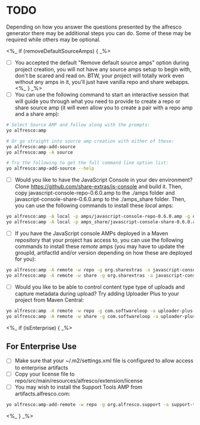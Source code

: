 TODO
====

Depending on how you answer the questions presented by the alfresco generator
there may be additional steps you can do. Some of these may be required while
others may be optional.

<%_ if (removeDefaultSourceAmps) { _%>
- [ ] You accepted the default "Remove default source amps" option during
      project creation, you will not have any source amps setup to begin 
      with, don't be scared and read on. BTW, your project will totally
      work even without any amps in it, you'll just have vanilla repo
      and share webapps.
<%_ } _%>
- [ ] You can use the following command to start an interactive session 
      that will guide you through what you need to provide to create
      a repo or share source amp (it will even allow you to create a pair
      with a repo amp and a share amp):
      
```bash
# Select Source AMP and follow along with the prompts:
yo alfresco:amp

# Or go straight into source amp creation with either of these:
yo alfresco:amp-add-source
yo alfresco:amp -A source

# Try the following to get the full command line option list:
yo alfresco:amp-add-source --help
```

- [ ] Would you like to have the JavaScript Console in your dev environment?
      Clone https://github.com/share-extras/js-console and build it. Then,
      copy javascript-console-repo-0.6.0.amp to the ./amps folder and 
      javascript-console-share-0.6.0.amp to the ./amps\_share folder.
      Then, you can use the following commands to install these *local* amps:
      
```bash
yo alfresco:amp -A local -p amps/javascript-console-repo-0.6.0.amp -g org.sharextras -a javascript-console-repo -v 0.6.0
yo alfresco:amp -A local -p amps_share/javascript-console-share-0.6.0.amp -g org.sharextras -a javascript-console-share -v 0.6.0
```

- [ ] If you have the JavaScript console AMPs deployed in a Maven repository
      that your project has access to, you can use the following commands to 
      install these *remote* amps (you may have to update the groupId, artifactId
      and/or version depending on how these are deployed for you):

```bash
yo alfresco:amp -A remote -w repo -g org.sharextras -a javascript-console-repo -v 0.6.0
yo alfresco:amp -A remote -w share -g org.sharextras -a javascript-console-share -v 0.6.0
```

- [ ] Would you like to be able to control content type type of uploads and 
      capture metadata during upload? Try adding Uploader Plus to your 
      project from Maven Central:

```bash
yo alfresco:amp -A remote -w repo -g com.softwareloop -a uploader-plus-repo -v 1.2
yo alfresco:amp -A remote -w share -g com.softwareloop -a uploader-plus-surf -v 1.2
```
<%_ if (isEnterprise) { _%>

For Enterprise Use
------------------

- [ ] Make sure that your ~/.m2/settings.xml file is configured to allow access to enterprise artifacts
- [ ] Copy your license file to repo/src/main/resources/alfresco/extension/license
- [ ] You may wish to install the Support Tools AMP from artifacts.alfresco.com:

```bash
yo alfresco:amp-add-remote -w repo -g org.alfresco.support -a support-tools -v 1.10
```

<%_ } _%>
